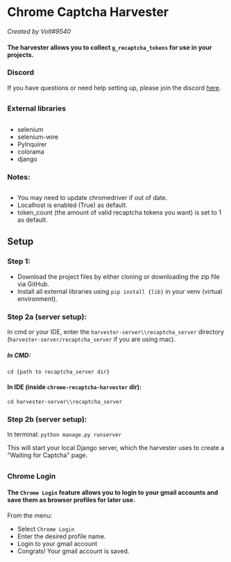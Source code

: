 # Chrome Captcha Harvester
_Created by Volt#9540_

#### **The harvester allows you to collect `g_recaptcha_tokens` for use in your projects.**
### Discord
If you have questions or need help setting up, please join the discord [here](https://discord.gg/2u2qCTXas5).
##
### External libraries
##
- selenium
- selenium-wire
- PyInquirer
- colorama
- django

### Notes:
##
- You may need to update chromedriver if out of date. 
- Localhost is enabled (True) as default.
- token_count (the amount of valid recaptcha tokens you want) is set to 1 as default.
## Setup

### Step 1:
- Download the project files by either cloning or downloading the zip file via GitHub.
- Install all external libraries using `pip install {lib}` in your venv (virtual environment).

### Step 2a (server setup):
In cmd or your IDE, enter the `harvester-server\\recaptcha_server` directory (`harvester-server/recaptcha_server` if you are using mac).
##### In CMD:
`cd {path to recaptcha_server dir}`
#### In IDE (inside `chrome-recaptcha-harvester` dir):
`cd harvester-server\\recaptcha_server`

### Step 2b (server setup):
In terminal: `python manage.py runserver`

This will start your local Django server, which the harvester uses to create a "Waiting for Captcha" page.

##
### Chrome Login
#### The `Chrome Login` feature allows you to login to your gmail accounts and save them as browser profiles for later use.
From the menu:
- Select `Chrome Login`
- Enter the desired profile name.
- Login to your gmail account
- Congrats! Your gmail account is saved.
